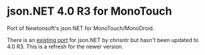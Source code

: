 json.NET 4.0 R3 for MonoTouch
==============================

Port of Newtonsoft's json.NET for MonoTouch/MonoDroid.

There is an [existing port](https://github.com/chrisntr/Newtonsoft.Json) for json.NET by chrisntr but hasn't been updated to 4.0 R3. This is a refresh for the newer version.